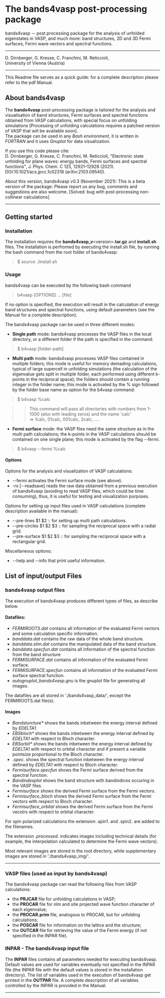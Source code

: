 # The bands4vasp post-processing package

bands4vasp -- post processing package for the analysis of unfolded eigenstates in VASP, and much more: band structures, 2D and 3D Fermi surfaces, Fermi wave vectors and spectral functions.
***
D. Dirnberger, G. Kresse, C. Franchini, M. Reticcioli,\
University of Vienna (Austria)
***
This Readme file serves as a quick guide: for a complete description please refer to the pdf Manual.

## About bands4vasp

The **bands4vasp** post-processing package is tailored for the analysis and visualisation of band structures, Fermi surfaces and spectral functions obtained from VASP calculations, with special focus on unfolding simulations \[Processing of unfolding calculations requires a patched version of VASP that will be available soon\].\
The package can be used in any _Bash environment_, it is written in _FORTRAN_ and it uses _Gnuplot_ for data visualization.

If you use this code please cite:\
D. Dirnberger, G. Kresse, C. Franchini, M. Reticcioli, "Electronic state unfolding for plane waves: energy bands, Fermi surfaces and spectral functions",  J. Phys. Chem. C 125, 12921–12928 (2021). DOI:10.1021/acs.jpcc.1c02318 (arXiv:2103.09540).

About this version, bands4vasp v0.3 (November 2021):
This is a beta version of the package: Please report us any bug, comments and suggestions are also welcome.
[Solved: bug with post-processing non-collinear calculations]

***

## Getting started

### Installation

The installation requires the **bands4vasp_v**\<version\>**.tar.gz** and **install.sh** files. The installation is perfromed by executing the install.sh file, by running the bash command from the root folder of bands4vasp:
  
> $ source ./install.sh  
        
### Usage

bands4vasp can be executed by the following bash command

> b4vasp \[OPTIONS\] ... \[file\]

If no option is specified, the execution will result in the calculation of energy band structures and spectral functions, using default parameters (see the Manual for a complete description). 

The bands4vasp package can be used in three different modes:

* **Single path** mode: bands4vasp processes the VASP files in the local directory, or a different folder if the path is specified in the command:
    
> $ b4vasp \[folder-path\]

* **Multi path** mode: bands4vasp processes VASP files contained in multiple folders; this mode is useful for memory demading calculations, typical of large supercell in unfolding simulations (the calculation of the eigenvalue gets split in multiple folder, each performed using different k-points in the reciprocal space); the folders should contain a running integer in the folder name; this mode is activated by the % sign followed by the folder base name as option for the b4vasp command:
    
> $ b4vasp %calc
  
>>   This command will pass all directories with numbers from 1-1000 (also with leading zeros) and the name 'calc'  
>>   => 1calc, 01calc, 001calc, 2calc, ....
  
* **Fermi surface** mode: the VASP files need the same structure as in the multi path calculations; the k-points in the VASP calculations should be contained on one single plane; this mode is activated by the flag --fermi.
    
> $ b4vasp --fermi %calc  
  
  
#### Options

Options for the analysis and visualization of VASP calculations:
* --fermi activates the Fermi surface mode (see above).
* -rs \[--readsave\] reads the raw data obtained from a previous execution of bands4vasp (avoiding to read VASP files, which could be time consuming), thus, it is useful for testing and visualization purposes.

Options for setting up input files used in VASP calculations (complete description available in the manual):
* --pre-lines $1 $2 :: for setting up multi path calculations.
* --pre-circles $1 $2 $3 :: for sampling the reciprocal space with a radial grid.
* --pre-surface $1 $2 $3 :: for sampling the reciprocal space with a rectangular grid.

Miscellaneous options:
* --help and --info that print useful information.

  
## List of input/output Files

### bands4vasp output files

The execution of bands4vasp produces different types of files, as describe below.

#### Datafiles:

* _FERMIROOTS.dat_ contains all information of the evaluated Fermi vectors and some calculation specific information.
* _banddata.dat_ contains the raw data of the whole band structure.
* _banddata.slim.dat_ contains the manipulated data of the band structure.
* _banddata.specfun.dat_ contains all information of the spectral function from the band structure
* _FERMISURFACE.dat_ contains all information of the evaluated Fermi surface.
* _FERMISURFACE.specfun_ contains all information of the evaluated Fermi surface spectral function.
* _autognuplot_bands4vasp.gnu_ is the gnuplot file for generating all images.

The datafiles are all stored in './bands4vasp_data/', except the FERMIROOTS.dat file(s).

#### Images

* _Bandsturcture*_ shows the bands inbetween the energy interval defined by _EDELTA1_.
* _EBSbloch*_ shows the bands inbetween the energy interval defined by _EDELTA1_ with respect to Bloch character.
* _EBSorbit*_ shows the bands inbetween the energy interval defined by _EDELTA1_ with respect to orbital character and if present a variable pointsize proportional to the Bloch character.
* _.spec._ shows the spectral function inbetween the energy interval defined by _EDELTA1_ with respect to Bloch character.
* _Fermisurface.specfun_ shows the Fermi surface derived from the spectral function.
* _Bandindexplot_ shows the band structure with bandindices occuring in the VASP files.
* _Fermisurface_ shows the derived Fermi surface from the Fermi vectors.
* _Fermisurface_bloch_ shows the derived Fermi surface from the Fermi vectors with respect to Bloch character.
* _Fermisurface_orbital_ shows the derived Fermi surface from the Fermi vecotrs with respect to orbital character.

For spin polarized calculations the extension .spin1. and .spin2. are added to the filenames.

The extension _.processed._ indicates images including technical details (for example, the interpolation calculated to determine the Fermi wave vectors).

Most relevant images are stored in the root directory, while supplementary images are stored in './bands4vasp_img/'.

***

### VASP files (used as input by bands4vasp)

The bands4vasp package can read the following files from VASP calculations:
* the **PRJCAR** file for unfolding calculations in VASP;
* the **PROCAR** file for _nlm_ and site projected wave function character of each eigenvalue;
* the **PROCAR.prim** file, analogous to PROCAR, but for unfolding calculations;
* the **POSCAR** file for information on the lattice and the structure;
* the **OUTCAR** file for retrieving the value of the Fermi energy (if not specified in the INPAR file).

### INPAR - The bands4vasp input file

The **INPAR** files contains all parameters needed for executing bands4vasp.
Default values are used for variables eventually not specified in the INPAR file (the INPAR file with the default values is stored in the installation directory). The list of variables used in the execution of bands4vasp get printed in the **OUTPAR** file.
A complete description of all variables controlled by the INPAR is provided in the Manual.

***
  
    
    
    

